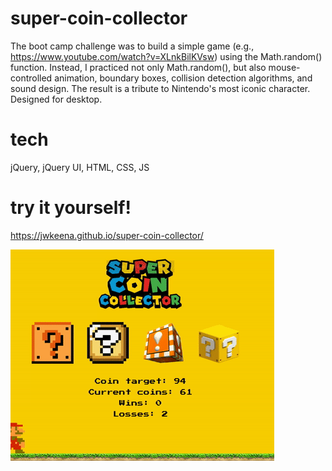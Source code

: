 # super-coin-collector
The boot camp challenge was to build a simple game (e.g., https://www.youtube.com/watch?v=XLnkBilKVsw) using the Math.random() function. Instead, I practiced not only Math.random(), but also mouse-controlled animation, boundary boxes, collision detection algorithms, and sound design. The result is a tribute to Nintendo's most iconic character. Designed for desktop.

# tech
jQuery, jQuery UI, HTML, CSS, JS

# try it yourself!
https://jwkeena.github.io/super-coin-collector/

![](super-coin-collector-demo.gif)
